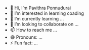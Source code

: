 - 👋 Hi, I’m Pavithra Ponnudurai
- 👀 I’m interested in learning coading
- 🌱 I’m currently learning ...
- 💞️ I’m looking to collaborate on ...
- 📫 How to reach me ...
- 😄 Pronouns: ...
- ⚡ Fun fact: ...

<!---
PAVITHRA15PONNUDURAI/PAVITHRA15PONNUDURAI is a ✨ special ✨ repository because its `README.md` (this file) appears on your GitHub profile.
You can click the Preview link to take a look at your changes.
--->
